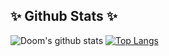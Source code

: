 ## ✨ Github Stats ✨
![Doom's github stats](https://github-readme-stats.vercel.app/api?username=dhdh3311&theme=graywhite&show_icons=true&line_height=33) [![Top Langs](https://github-readme-stats.vercel.app/api/top-langs/?username=dhdh3311&theme=graywhite&langs_count=4&card_width=352)](https://github.com/anuraghazra/github-readme-stats)
<!--
**dhdh3311/dhdh3311** is a ✨ _special_ ✨ repository because its `README.md` (this file) appears on your GitHub profile.

Here are some ideas to get you started:

- 🔭 I’m currently working on ...
- 🌱 I’m currently learning ...
- 👯 I’m looking to collaborate on ...
- 🤔 I’m looking for help with ...
- 💬 Ask me about ...
- 📫 How to reach me: ...
- 😄 Pronouns: ...
- ⚡ Fun fact: ...
-->
